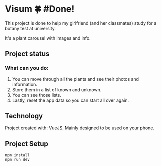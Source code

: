 # Visum 🍀  #Done!

This project is done to help my girlfriend (and her classmates) study for a botany test at university.

It's a plant carousel with images and info.

## Project status 

### What can you do: 

1. You can move through all the plants and see their photos and information.
2. Store them in a list of known and unknown.
3. You can see those lists.
4. Lastly, reset the app data so you can start all over again.

## Technology

Project created with: VueJS.
Mainly designed to be used on your phone.

## Project Setup

```
npm install
npm run dev
```
